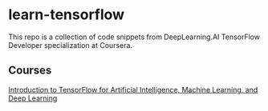 # learn-tensorflow

This repo is a collection of code snippets from DeepLearning.AI TensorFlow Developer specialization at Coursera.

## Courses
[Introduction to TensorFlow for Artificial Intelligence, Machine Learning, and Deep Learning](https://www.coursera.org/learn/introduction-tensorflow)
